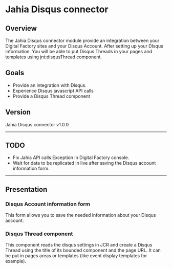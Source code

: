  Jahia Disqus connector
=======================

## Overview
The Jahia Disqus connector module provide an integration between your Digital Factory sites and your Disqus Account. After setting up your DIsqus information.
You will be able to put Disqus Threads in your pages and templates using jnt:disqusThread component.

## Goals

- Provide an integration with Disqus.
- Experience Disqus javascript API calls
- Provide a Disqus Thread component


## Version

Jahia Disqus connector v1.0.0

---

## TODO
- Fix Jahia API calls Exception in Digital Factory console.
- Wait for data to be replicated in live after saving the Disqus account information form.

---

## Presentation
### Disqus Account information form
This form allows you to save the needed information about your Disqus account.


### Disqus Thread component
This component reads the disqus settings in JCR and create a Disqus Thread using the title of its bounded component and the page URL.
It can be put in pages areas or templates (like event display templates for example).
